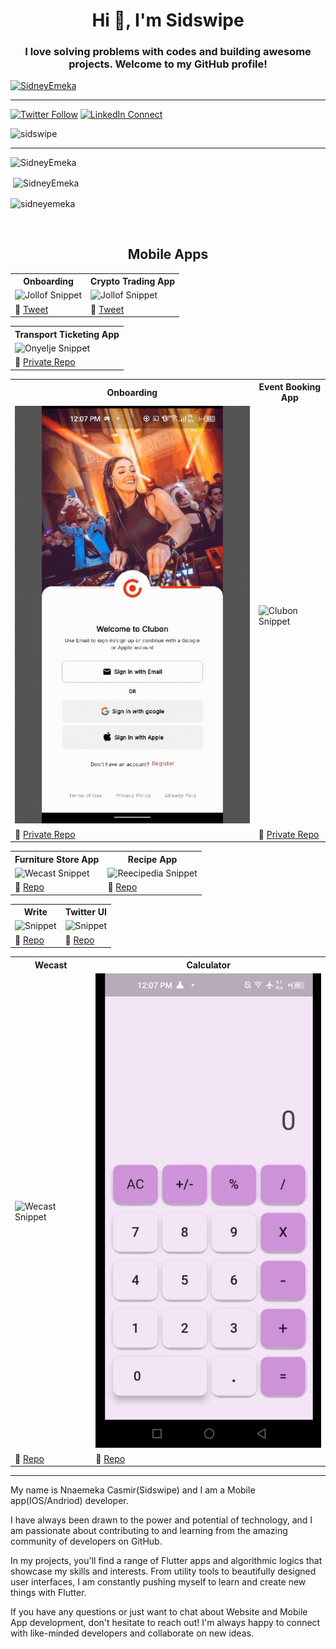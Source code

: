 
<h1 align="center">Hi 👋, I'm Sidswipe</h1>
<h3 align="center">I love solving problems with codes and building awesome projects. Welcome to my GitHub profile!</h3>

<p align="left"> <a href="https://github.com/ryo-ma/github-profile-trophy"><img src="https://github-profile-trophy.vercel.app/?username=SidneyEmeka&theme=onedark" alt="SidneyEmeka" /></a> </p>

---

[![Twitter Follow](https://img.shields.io/twitter/follow/your_twitter_username?label=Follow&style=social)](https://twitter.com/sidswipe)
[![LinkedIn Connect](https://img.shields.io/badge/LinkedIn-Connect-blue)](https://ng.linkedin.com/in/ceze-nnaemeka)
<p align="left"> <img src="https://komarev.com/ghpvc/?username=SidneyEmeka&label=Profile%20views&color=0e75b6&style=flat" alt="sidswipe" /> </p>


---

<p><img src="https://github-readme-stats.vercel.app/api/top-langs?username=SidneyEmeka&show_icons=true&locale=en&layout=compact&theme=onedark" alt="SidneyEmeka" /></p>

<p>&nbsp;<img align="center" src="https://github-readme-stats.vercel.app/api?username=SidneyEmeka&show_icons=true&locale=en&theme=onedark" alt="SidneyEmeka" /></p>

<p><img align="center" src="https://github-readme-streak-stats.herokuapp.com/?user=SidneyEmeka&theme=onedark" alt="sidneyemeka" /></p> <br>
<h2 align="center">Mobile Apps</h2>

<table align="center">
	<tbody width="100">
	<tr>
			<th>Onboarding</th>
			<th>Crypto Trading App</th>
		</tr>
			<td>
			<img src="https://github.com/SidneyEmeka/myfiles/blob/master/jollof/jollofonboard.gif" alt="Jollof Snippet"></img>
			</td>
	<td>
			<img src="https://github.com/SidneyEmeka/myfiles/blob/master/jollof/jollof.gif" alt="Jollof Snippet"></img>
			</td>
		</tr>
		<tr>
			<td>
				🔗 <a href="https://x.com/sidswipe/status/1851591856854835574?s=46">Tweet</a>
			</td>
			<td>
				🔗 <a href="https://x.com/sidswipe/status/1851591856854835574?s=46">Tweet</a>
			</td>
		</tr>
	</tbody>
</table>

<table align="center">
	<tbody width="100">
	<tr>
			<th>Transport Ticketing App</th>
			<!--<th>Web3 Trading App</th>-->
		</tr>
			<td>
			<img src="https://github.com/SidneyEmeka/myfiles/blob/master/onyeIje/onyeIje.gif" alt="OnyeIje Snippet"></img>
			</td>
	<!--<td>
			<img src="https://github.com/SidneyEmeka/myfiles/blob/master/jollof/jollof.gif" alt="Jollof Snippet"></img>
			</td>-->
		</tr>
		<tr>
			<td>
				🔗 <a href="https://github.com/SidneyEmeka/myfiles/blob/master/private.md">Private Repo</a>
			</td>
			<!--<td>
				🔗 <a href="https://github.com/SidneyEmeka/myfiles/blob/master/private.md">Private  Repo</a>
			</td>-->
		</tr>
	</tbody>
</table>

<table align="center">
	<tbody width="100">
	<tr>
			<th>Onboarding</th>
			<th>Event Booking App</th>
		</tr>
			<td>
			<img src="https://github.com/SidneyEmeka/myfiles/blob/master/clubon/onboard.gif" alt="Clubon Snippet"></img>
			</td>
	<td>
			<img src="https://github.com/SidneyEmeka/myfiles/blob/master/clubon/clubon1.gif" alt="Clubon Snippet"></img>
			</td>
		</tr>
		<tr>
			<td>
				🔗 <a href="https://github.com/SidneyEmeka/myfiles/blob/master/private.md">Private Repo</a>
			</td>
			<td>
				🔗 <a href="https://github.com/SidneyEmeka/myfiles/blob/master/private.md">Private  Repo</a>
			</td>
		</tr>
	</tbody>
</table>

<table align="center">
	<tbody width="100">
	<tr>
			<th>Furniture Store App</th>
			<th>Recipe App</th>
		</tr>
			<td>
			<img src="https://github.com/SidneyEmeka/myfiles/blob/master/vendo/snippet.gif" alt="Wecast Snippet"></img>
			</td>
	<td>
			<img src="https://github.com/SidneyEmeka/myfiles/blob/master/recipedia/snipp.gif" alt="Reecipedia Snippet"></img>
			</td>
		</tr>
		<tr>
			<td>
				🔗 <a href="https://github.com/SidneyEmeka/vendo">Repo</a>
			</td>
			<td>
				🔗 <a href="https://github.com/SidneyEmeka/recipedia">Repo</a>
			</td>
		</tr>
	</tbody>
</table>

<table align="center">
	<tbody width="100%">
	<tr>
			<th>Write</th>
		<th>Twitter UI</th>
		</tr>
		<tr>
			<td>
			<img src="https://github.com/SidneyEmeka/myfiles/blob/master/write/snippet.gif" alt="Snippet"></img>
			</td>
	<td>
			<img src="https://github.com/SidneyEmeka/myfiles/blob/master/twitter/snippet.gif" alt="Snippet"></img>
			</td>
		</tr>
		<tr>
			<td>
				🔗 <a href="https://github.com/SidneyEmeka/write">Repo</a>
			</td>
			<td>
				🔗 <a href="https://github.com/SidneyEmeka/Social-Media-App">Repo</a>
			</td>
		</tr>
	</tbody>
</table>

<table align="center">
	<tbody width="100">
	<tr>
			<th>Wecast</th>
		<th>Calculator</th>
		</tr>
		<tr>
			<td>
			<img src="https://github.com/SidneyEmeka/myfiles/blob/master/wecast/snippet.gif" alt="Wecast Snippet"></img>
			</td>
	<td>
			<img src="https://github.com/SidneyEmeka/myfiles/blob/master/calculator/snippet.gif" alt="Calculator Snippet"></img>
			</td>
		</tr>
		<tr>
			<td>
				🔗 <a href="https://github.com/SidneyEmeka/Wecast">Repo</a>
			</td>
			<td>
				🔗 <a href="https://github.com/SidneyEmeka/calculator">Repo</a>
			</td>
		</tr>
	</tbody>
</table>







---

My name is Nnaemeka Casmir(Sidswipe) and I am a Mobile app(IOS/Andriod) developer.

I have always been drawn to the power and potential of technology, and I am passionate about contributing to and learning from the amazing community of developers on GitHub.

In my projects, you'll find a range of Flutter apps and algorithmic logics that showcase my skills and interests. From utility tools to beautifully designed user interfaces, I am constantly pushing myself to learn and create new things with Flutter.

If you have any questions or just want to chat about Website and Mobile App development, don't hesitate to reach out! I'm always happy to connect with like-minded developers and collaborate on new ideas.





<!--<img alt="Top Langs" align="center" src="https://github-readme-stats.vercel.app/api/top-langs/?username=SidneyEmeka&layout=compact"/>

<img alt="My Stats" src ="https://github-readme-stats.vercel.app/api?username=SidneyEmeka&show_icons=true&theme=transparent"/>
-->





